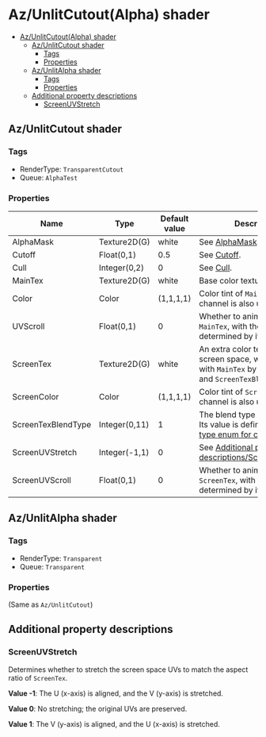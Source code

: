 # Az/UnlitCutout(Alpha) shader

- [Az/UnlitCutout(Alpha) shader](#azunlitcutoutalpha-shader)
  - [Az/UnlitCutout shader](#azunlitcutout-shader)
    - [Tags](#tags)
    - [Properties](#properties)
  - [Az/UnlitAlpha shader](#azunlitalpha-shader)
    - [Tags](#tags-1)
    - [Properties](#properties-1)
  - [Additional property descriptions](#additional-property-descriptions)
    - [ScreenUVStretch](#screenuvstretch)

## Az/UnlitCutout shader
### Tags
- RenderType: `TransparentCutout`
- Queue: `AlphaTest`

### Properties
| Name               | Type          | Default value | Description                                                                                                                            |
| ------------------ | ------------- | ------------- | -------------------------------------------------------------------------------------------------------------------------------------- |
| AlphaMask          | Texture2D(G)  | white         | See [AlphaMask](../common/alpha_clip_and_render_options_property_descriptions.md#alphamask).                                           |
| Cutoff             | Float(0,1)    | 0.5           | See [Cutoff](../common/alpha_clip_and_render_options_property_descriptions.md#cutoff).                                                 |
| Cull               | Integer(0,2)  | 0             | See [Cull](../common/alpha_clip_and_render_options_property_descriptions.md#cull).                                                     |
| MainTex            | Texture2D(G)  | white         | Base color texture.                                                                                                                    |
| Color              | Color         | (1,1,1,1)     | Color tint of `MainTex`. `alpha` channel is also used.                                                                                 |
| UVScroll           | Float(0,1)    | 0             | Whether to animate the UV of `MainTex`, with the speed determined by its UV offsets.                                                   |
| ScreenTex          | Texture2D(G)  | white         | An extra color texture in screen space, will be blended with `MainTex` by `alpha` channel and `ScreenTexBlendType`.                    |
| ScreenColor        | Color         | (1,1,1,1)     | Color tint of `ScreenTex`. `alpha` channel is also used.                                                                               |
| ScreenTexBlendType | Integer(0,11) | 1             | The blend type of `ScreenTex`. Its value is defined by [Blend type enum for color](../common/blend_type.md#blend-type-enum-for-color). |
| ScreenUVStretch    | Integer(-1,1) | 0             | See [Additional property descriptions/ScreenUVStretch](#screenuvstretch).                                                              |
| ScreenUVScroll     | Float(0,1)    | 0             | Whether to animate the UV of `ScreenTex`, with the speed determined by its UV offsets.                                                 |

## Az/UnlitAlpha shader
### Tags
- RenderType: `Transparent`
- Queue: `Transparent`

### Properties
(Same as `Az/UnlitCutout`)

## Additional property descriptions
### ScreenUVStretch
Determines whether to stretch the screen space UVs to match the aspect ratio of `ScreenTex`.

**Value -1**: The U (x-axis) is aligned, and the V (y-axis) is stretched.

**Value 0**: No stretching; the original UVs are preserved.

**Value 1**: The V (y-axis) is aligned, and the U (x-axis) is stretched.
